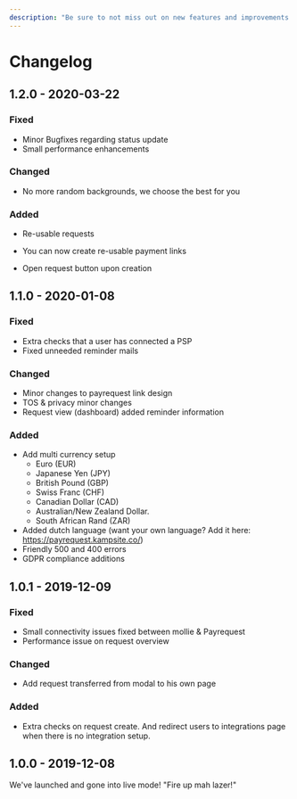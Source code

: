 ```yaml
---
description: "Be sure to not miss out on new features and improvements! \U0001F680"
---
```


# Changelog

## 1.2.0 - 2020-03-22

### Fixed

* Minor Bugfixes regarding status update
* Small performance enhancements

### Changed

* No more random backgrounds, we choose the best for you

### Added

* Re-usable requests
 - You can now create re-usable payment links
* Open request button upon creation

## 1.1.0 - 2020-01-08

### Fixed

* Extra checks that a user has connected a PSP
* Fixed unneeded reminder mails 

### Changed

* Minor changes to payrequest link design
* TOS & privacy minor changes
* Request view (dashboard) added reminder information

### Added

* Add multi currency setup
  - Euro (EUR)
  - Japanese Yen (JPY)
  - British Pound (GBP)
  - Swiss Franc (CHF)
  - Canadian Dollar (CAD)
  - Australian/New Zealand Dollar.
  - South African Rand (ZAR)
* Added dutch language (want your own language? Add it here: https://payrequest.kampsite.co/)
* Friendly 500 and 400 errors
* GDPR compliance additions

## 1.0.1 - 2019-12-09

### Fixed

* Small connectivity issues fixed between mollie & Payrequest
* Performance issue on request overview

### Changed

* Add request transferred from modal to his own page

### Added

*  Extra checks on request create. And redirect users to integrations page when there is no integration setup.

## 1.0.0 - 2019-12-08

We've launched and gone into live mode! "Fire up mah lazer!"

